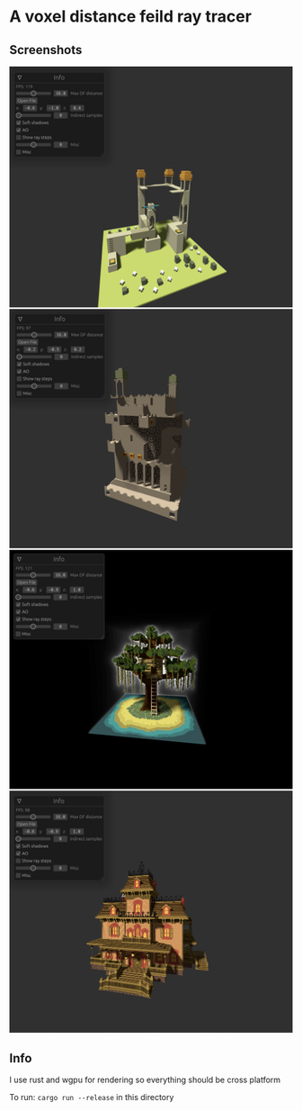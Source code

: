 # A voxel distance feild ray tracer

## Screenshots

![soft_shadows](./images/soft_shadows.png)
![another_file](./images/another_file.png)
![ray_steps](./images/ray_steps.png)
![mansion](./images/mansion.png)

## Info

I use rust and wgpu for rendering so everything should be cross platform

To run: `cargo run --release` in this directory
